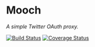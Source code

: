 # Mooch

*A simple Twitter OAuth proxy.*

[![Build Status]][Latest build]
[![Coverage Status]][Test coverage report]

<!-- References -->
[Build Status]: https://api.travis-ci.org/eloquent/mooch.png
[Coverage Status]: https://coveralls.io/repos/eloquent/mooch/badge.png
[Latest build]: http://travis-ci.org/eloquent/mooch
[Test coverage report]: https://coveralls.io/r/eloquent/mooch
